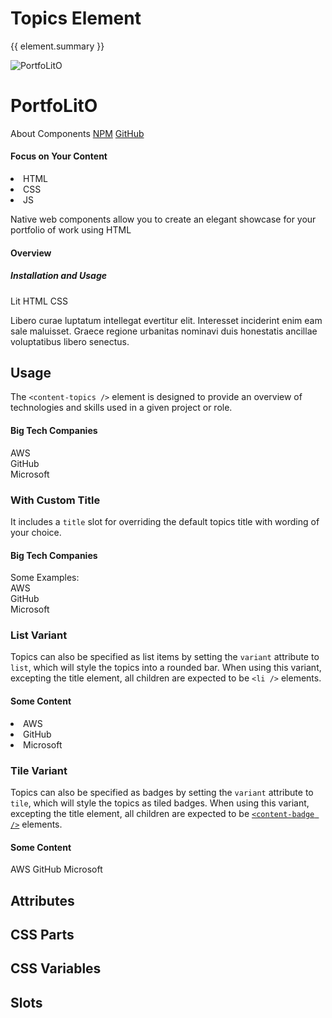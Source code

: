 <script setup>
import {inject} from "vue";
const element = inject("manifest").for("content", "topics");
</script>

<style scoped>
.demo {
  content-article[variant=job]::part(content) {
    display: none;
  }
}
</style>

# Topics Element

{{ element.summary }}

<demo static class="scale overview">
  <style>
    &:is(.content) .focus:before {
      inset: -2px;
    }
  </style>
  <page-header class="blur">
    <page-logo>
      <img src="/logo.svg" alt="PortfoLitO" />
      <h1 slot="headings">PortfoLitO</h1>
    </page-logo>
    <page-nav>
      <a>About</a>
      <a>Components</a>
      <a slot="socials" href="https://www.npmjs.com">NPM</a>
      <a slot="socials" href="https://github.com">GitHub</a>
    </page-nav>
  </page-header>
  <page-main>
    <content-section variant="grid">
      <content-article variant="panel" class="blur">
        <h4 slot="title">Focus on Your Content</h4>
        <content-languages slot="tags">
          <li value="50">HTML</li>
          <li value="40">CSS</li>
          <li title="JavaScript" value="10">JS</li>
        </content-languages>
        <p>Native web components allow you to create an elegant showcase for your portfolio of work using HTML</p>
      </content-article>
      <content-article>
        <h4 slot="title" class="blur">Overview</h4>
        <h5 slot="subtitle" class="blur">Installation and Usage</h5>
        <content-topics slot="tags" variant="tile" class="focus rounded">
          <content-badge color="teal">Lit</content-badge>
          <content-badge color="red">HTML</content-badge>
          <content-badge color="purple">CSS</content-badge>
        </content-topics>
        <p class="blur">Libero curae luptatum intellegat evertitur elit. Interesset inciderint enim eam sale maluisset. Graece regione urbanitas nominavi duis honestatis ancillae voluptatibus libero senectus.</p>
      </content-article>
    </content-section>
  </page-main>
  <page-footer class="blur"></page-footer>
</demo>

## Usage

The `<content-topics />` element is designed to provide an overview of technologies and skills used in a given project or role. 

<demo>
  <content-article variant="job">
    <h4 slot="title">Big Tech Companies</h4>
    <content-topics slot="tags">
      <div>AWS</div>
      <div>GitHub</div>
      <div>Microsoft</div>
    </content-topics>
  </content-article>
  <template #snippet>
    <content-topics>
      <div>AWS</div>
      <div>GitHub</div>
      <div>Microsoft</div>
    </content-topics>
  </template>
  <template #source>
    {{preview}}
  </template>
</demo>

### With Custom Title

It includes a `title` slot for overriding the default topics title with wording of your choice.

<demo>
  <content-article variant="job">
    <h4 slot="title">Big Tech Companies</h4>
    <content-topics slot="tags">
      <span slot="title">Some Examples:</span>
      <div>AWS</div>
      <div>GitHub</div>
      <div>Microsoft</div>
    </content-topics>
  </content-article>
  <template #snippet>
    <content-topics>
      <span slot="title">Some Examples:</span>
      <div>AWS</div>
      <div>GitHub</div>
      <div>Microsoft</div>
    </content-topics>
  </template>
</demo>

### List Variant

Topics can also be specified as list items by setting the `variant` attribute to `list`, which will style the topics into a rounded bar.
When using this variant, excepting the title element, all children are expected to be `<li />` elements.

<demo>
  <content-article variant="job">
    <h4 slot="title">Some Content</h4>
    <content-topics slot="tags" variant="list">
      <li>AWS</li>
      <li>GitHub</li>
      <li>Microsoft</li>
    </content-topics>
  </content-article>
  <template #snippet>
    <content-topics variant="list">
      <li>AWS</li>
      <li>GitHub</li>
      <li>Microsoft</li>
    </content-topics>
  </template>
</demo>

### Tile Variant

Topics can also be specified as badges by setting the `variant` attribute to `tile`, which will style the topics as tiled badges.
When using this variant, excepting the title element, all children are expected to be [`<content-badge />`](./badge) elements.

<demo>
  <content-article variant="job">
    <h4 slot="title">Some Content</h4>
    <content-topics slot="tags" variant="tile">
      <content-badge>AWS</content-badge>
      <content-badge>GitHub</content-badge>
      <content-badge>Microsoft</content-badge>
    </content-topics>
  </content-article>
  <template #snippet>
    <content-topics variant="tile">
      <content-badge>AWS</content-badge>
      <content-badge>GitHub</content-badge>
      <content-badge>Microsoft</content-badge>
    </content-topics>
  </template>
</demo>

## Attributes

<declaration :rows="element.attributes" />

## CSS Parts

<declaration :rows="element.cssParts" />

## CSS Variables

<declaration :rows="element.cssProperties" />

## Slots

<declaration :rows="element.slots" />